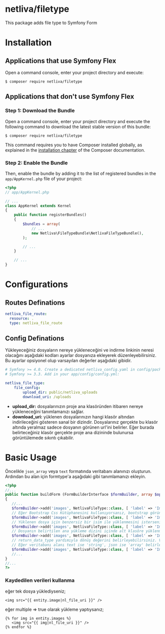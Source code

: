 netliva/filetype
============
This package adds file type to Symfony Form


Installation
============

Applications that use Symfony Flex
----------------------------------

Open a command console, enter your project directory and execute:

```console
$ composer require netliva/filetype
```

Applications that don't use Symfony Flex
----------------------------------------

### Step 1: Download the Bundle

Open a command console, enter your project directory and execute the
following command to download the latest stable version of this bundle:

```console
$ composer require netliva/filetype
```

This command requires you to have Composer installed globally, as explained
in the [installation chapter](https://getcomposer.org/doc/00-intro.md)
of the Composer documentation.

### Step 2: Enable the Bundle

Then, enable the bundle by adding it to the list of registered bundles
in the `app/AppKernel.php` file of your project:

```php
<?php
// app/AppKernel.php

// ...
class AppKernel extends Kernel
{
    public function registerBundles()
    {
        $bundles = array(
            // ...
            new Netliva\FileTypeBundle\NetlivaFileTypeBundle(),
        );

        // ...
    }

    // ...
}
```

Configurations
==============

Routes Definations
------------------

```yaml
netliva_file_route:
  resource: .
  type: netliva_file_route
```

Config Definations
------------------
Yükleyeceğiniz dosyaların nereye yükleneceğini ve 
indirme linkinin neresi olacağını aşağıdaki kodları ayarlar dosyanıza ekleyerek
düzenleyebilirsiniz. Bu ayarlar opsiyonel olup varsayılan değerler 
aşağıdaki gibidir. 

```yaml
# Symfony >= 4.0. Create a dedicated netliva_config.yaml in config/packages with:
# Symfony >= 3.3. Add in your app/config/config.yml:

netliva_file_type:
    file_config:
        upload_dir: public/netliva_uploads
        download_uri: /uploads
```
* **upload_dir:** dosyalarınızın proje ana klasöründen itibaren nereye yükleneceğini tanımlamanızı sağlar.
* **download_uri:**  yüklenen dosyalarınızın hangi klasör altından indirileceğini gösteren sanal bir dizindir. 
Dosyalarınız gerçekte bu klasör altında yeralmaz sadece dosyanın görünen url'ini belirler. 
Eğer burada belirteceğiniz klasör gerçekte proje ana dizininde bulunursa görüntülemede sıkıntı çıkabilir.


Basic Usage
===========
Öncelikle `json_array` veya `text` formatında veritabanı alanınızı oluşturun.
Ardından bu alan için formtype'a aşağıdaki gibi tanımlamanızı ekleyin.

 
 ```php
<?php
//...
public function buildForm (FormBuilderInterface $formBuilder, array $options)
{
	//...
	$formBuilder->add('images', NetlivaFileType::class, [ 'label' => 'Images', 'multiple' => false]);
	// Eğer Bootstrap Css Kütüphanesini kullanıyorsanız, bootstrap görünümünü aktifleştirin
	$formBuilder->add('images', NetlivaFileType::class, [ 'label' => 'Images', 'multiple' => false, 'bootstrap'=>true]);
	// Yüklenen dosya için benzersiz bir isim ile yüklenmesini isterseniz unique_name aktifleştirebilirsiniz
	$formBuilder->add('images', NetlivaFileType::class, [ 'label' => 'Images', 'multiple' => false, 'unique_name'=>true]);
	// Dosyanın belirtilen ana yükleme dizini içinde alt klasöre yüklenmesi için 'sub_folder' kullanabilirsiniz
	$formBuilder->add('images', NetlivaFileType::class, [ 'label' => 'Images', 'multiple' => false, 'sub_folder'=>'categorized/sub/folder']);
	// return_data_type yardımıyla dönüş değerini belirleyebilirsiniz. Varsayılan değer 'array' dir.
	// Eğer veritabanı alanı text ise 'string', json ise 'array' belirlemeniz uygundur.
	$formBuilder->add('images', NetlivaFileType::class, [ 'label' => 'Images', 'multiple' => false, 'return_data_type'=>'string']);
	//...
}
//...
?>
 ```
### Kaydedilen verileri kullanma
 
 
eğer tek dosya yüklediyseniz;
 
 ```twig
<img src="{{ entity.image|nl_file_uri }}" />
```

eğer multiple => true olarak yükleme yaptıysanız;
 ```twig
{% for img in entity.images %}
	<img src="{{ img|nl_file_uri }}" />
{% endfor %}
```

